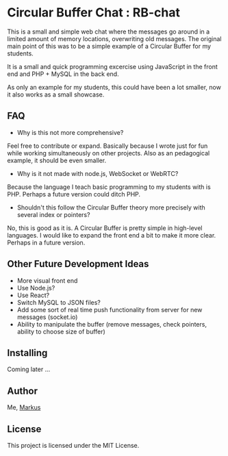 # Circular Buffer Chat : RB-chat

This is a small and simple web chat where the messages go around in a limited amount of memory locations, overwriting old messages. The original main point of this was to be a simple example of a Circular Buffer for my students.

It is a small and quick programming excercise using JavaScript in the front end and PHP + MySQL in the back end.

As only an example for my students, this could have been a lot smaller, now it also works as a small showcase.

## FAQ

* Why is this not more comprehensive?

Feel free to contribute or expand. Basically because I wrote just for fun while working simultaneously on other projects. Also as an pedagogical example, it should be even smaller.

* Why is it not made with node.js, WebSocket or WebRTC?

Because the language I teach basic programming to my students with is PHP. Perhaps a future version could ditch PHP.

* Shouldn't this follow the Circular Buffer theory more precisely with several index or pointers?

No, this is good as it is. A Circular Buffer is pretty simple in high-level languages. I would like to expand the front end a bit to make it more clear. Perhaps in a future version.

## Other Future Development Ideas

* More visual front end
* Use Node.js?
* Use React?
* Switch MySQL to JSON files?
* Add some sort of real time push functionality from server for new messages (socket.io)
* Ability to manipulate the buffer (remove messages, check pointers, ability to choose size of buffer)

## Installing

Coming later ...

## Author

Me, [Markus](https://github.com/makke/)

## License

This project is licensed under the MIT License.

